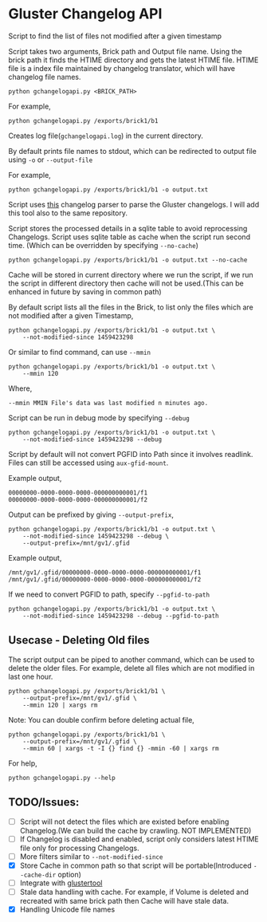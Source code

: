 # Gluster Changelog API

Script to find the list of files not modified after a given timestamp

Script takes two arguments, Brick path and Output file name. Using the
brick path it finds the HTIME directory and gets the latest HTIME
file. HTIME file is a index file maintained by changelog translator,
which will have changelog file names.

    python gchangelogapi.py <BRICK_PATH>

For example,

    python gchangelogapi.py /exports/brick1/b1

Creates log file(`gchangelogapi.log`) in the current directory.

By default prints file names to stdout, which can be redirected to
output file using `-o` or `--output-file`

For example,

    python gchangelogapi.py /exports/brick1/b1 -o output.txt

Script uses
[this](https://github.com/gluster/glustertool/blob/master/glustertool/plugins/changelogparser.py)
changelog parser to parse the Gluster changelogs. I will add this tool
also to the same repository.

Script stores the processed details in a sqlite table to avoid
reprocessing Changelogs. Script uses sqlite table as cache when the
script run second time. (Which can be overridden by specifying
`--no-cache`)

    python gchangelogapi.py /exports/brick1/b1 -o output.txt --no-cache

Cache will be stored in current directory where we run the script, if
we run the script in different directory then cache will not be
used.(This can be enhanced in future by saving in common path)

By default script lists all the files in the Brick, to list only the
files which are not modified after a given Timestamp,

    python gchangelogapi.py /exports/brick1/b1 -o output.txt \
        --not-modified-since 1459423298

Or similar to find command, can use `--mmin`

    python gchangelogapi.py /exports/brick1/b1 -o output.txt \
        --mmin 120

Where,

    --mmin MMIN File's data was last modified n minutes ago.

Script can be run in debug mode by specifying `--debug`

    python gchangelogapi.py /exports/brick1/b1 -o output.txt \
        --not-modified-since 1459423298 --debug

Script by default will not convert PGFID into Path since it involves
readlink. Files can still be accessed using `aux-gfid-mount`.

Example output,

    00000000-0000-0000-0000-000000000001/f1
    00000000-0000-0000-0000-000000000001/f2

Output can be prefixed by giving `--output-prefix`,

    python gchangelogapi.py /exports/brick1/b1 -o output.txt \
        --not-modified-since 1459423298 --debug \
        --output-prefix=/mnt/gv1/.gfid

Example output,

    /mnt/gv1/.gfid/00000000-0000-0000-0000-000000000001/f1
    /mnt/gv1/.gfid/00000000-0000-0000-0000-000000000001/f2

If we need to convert PGFID to path, specify `--pgfid-to-path`

    python gchangelogapi.py /exports/brick1/b1 -o output.txt \
        --not-modified-since 1459423298 --debug --pgfid-to-path

## Usecase - Deleting Old files
The script output can be piped to another command, which can be used
to delete the older files. For example, delete all files which are not
modified in last one hour.

    python gchangelogapi.py /exports/brick1/b1 \
        --output-prefix=/mnt/gv1/.gfid \
        --mmin 120 | xargs rm

Note: You can double confirm before deleting actual file,

    python gchangelogapi.py /exports/brick1/b1 \
        --output-prefix=/mnt/gv1/.gfid \
        --mmin 60 | xargs -t -I {} find {} -mmin -60 | xargs rm

For help,

    python gchangelogapi.py --help


## TODO/Issues:

- [ ] Script will not detect the files which are existed before
  enabling Changelog.(We can build the cache by crawling. NOT
  IMPLEMENTED)
- [ ] If Changelog is disabled and enabled, script only considers
  latest HTIME file only for processing Changelogs.
- [ ] More filters similar to `--not-modified-since`
- [X] Store Cache in common path so that script will be
  portable(Introduced `--cache-dir` option)
- [ ] Integrate with [glustertool](https://github.com/gluster/glustertool)
- [ ] Stale data handling with cache. For example, if Volume is deleted
  and recreated with same brick path then Cache will have stale data.
- [X] Handling Unicode file names
